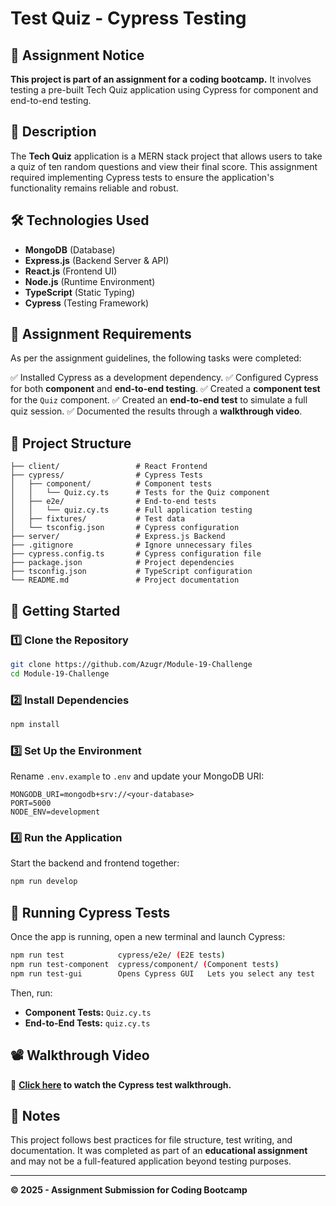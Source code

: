 # Test Quiz - Cypress Testing

## **📌 Assignment Notice**
**This project is part of an assignment for a coding bootcamp.** It involves testing a pre-built Tech Quiz application using Cypress for component and end-to-end testing.

## **📖 Description**
The **Tech Quiz** application is a MERN stack project that allows users to take a quiz of ten random questions and view their final score. This assignment required implementing Cypress tests to ensure the application's functionality remains reliable and robust.

## **🛠️ Technologies Used**
- **MongoDB** (Database)
- **Express.js** (Backend Server & API)
- **React.js** (Frontend UI)
- **Node.js** (Runtime Environment)
- **TypeScript** (Static Typing)
- **Cypress** (Testing Framework)

## **📌 Assignment Requirements**
As per the assignment guidelines, the following tasks were completed:

✅ Installed Cypress as a development dependency.
✅ Configured Cypress for both **component** and **end-to-end testing**.
✅ Created a **component test** for the `Quiz` component.
✅ Created an **end-to-end test** to simulate a full quiz session.
✅ Documented the results through a **walkthrough video**.

## **📂 Project Structure**
```
├── client/                 # React Frontend
├── cypress/                # Cypress Tests
│   ├── component/          # Component tests
│   │   └── Quiz.cy.ts      # Tests for the Quiz component
│   ├── e2e/                # End-to-end tests
│   │   └── quiz.cy.ts      # Full application testing
│   ├── fixtures/           # Test data
│   └── tsconfig.json       # Cypress configuration
├── server/                 # Express.js Backend
├── .gitignore              # Ignore unnecessary files
├── cypress.config.ts       # Cypress configuration file
├── package.json            # Project dependencies
├── tsconfig.json           # TypeScript configuration
└── README.md               # Project documentation
```

## **🚀 Getting Started**

### **1️⃣ Clone the Repository**
```sh
git clone https://github.com/Azugr/Module-19-Challenge
cd Module-19-Challenge
```

### **2️⃣ Install Dependencies**
```sh
npm install
```

### **3️⃣ Set Up the Environment**
Rename `.env.example` to `.env` and update your MongoDB URI:
```env
MONGODB_URI=mongodb+srv://<your-database>
PORT=5000
NODE_ENV=development
```

### **4️⃣ Run the Application**
Start the backend and frontend together:
```sh
npm run develop
```

## **🧪 Running Cypress Tests**
Once the app is running, open a new terminal and launch Cypress:
```sh
npm run test		    cypress/e2e/ (E2E tests)
npm run test-component	cypress/component/ (Component tests)
npm run test-gui	    Opens Cypress GUI	Lets you select any test
```
Then, run:
- **Component Tests:** `Quiz.cy.ts`
- **End-to-End Tests:** `quiz.cy.ts`

## **📽️ Walkthrough Video**
📌 **[Click here](https://drive.google.com/file/d/1CF6I5lObKme-6ucmr8pII2eeF_vysaML/view?usp=drive_link) to watch the Cypress test walkthrough.**

## **📌 Notes**
This project follows best practices for file structure, test writing, and documentation. It was completed as part of an **educational assignment** and may not be a full-featured application beyond testing purposes.

---
**© 2025 - Assignment Submission for Coding Bootcamp**
